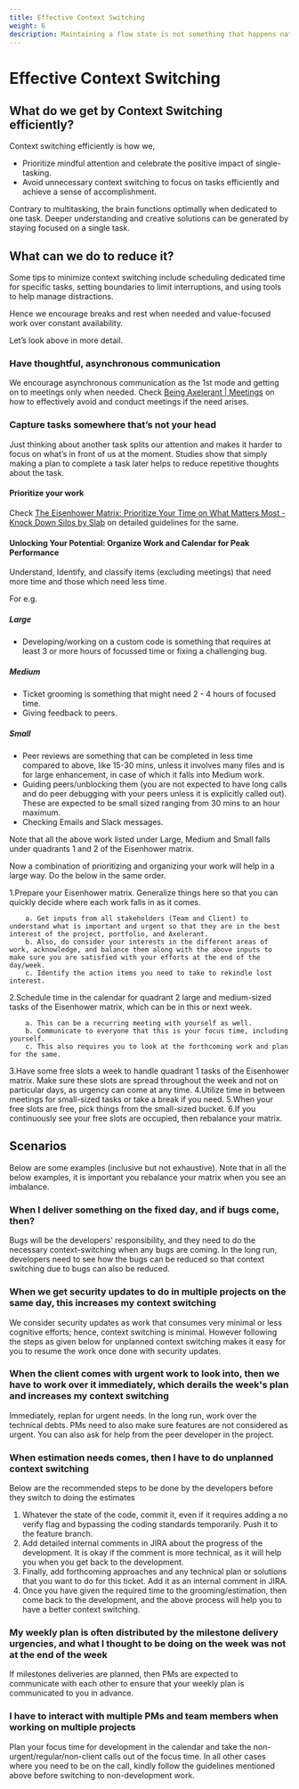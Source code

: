 ```yaml
---
title: Effective Context Switching
weight: 6
description: Maintaining a flow state is not something that happens naturally unless you guard it and take steps to make sure you spend as much as possible time in flow state.
---
```


# Effective Context Switching

## What do we get by Context Switching efficiently?

Context switching efficiently is how we,

- Prioritize mindful attention and celebrate the positive impact of single-tasking.
- Avoid unnecessary context switching to focus on tasks efficiently and achieve a sense of accomplishment.

Contrary to multitasking, the brain functions optimally when dedicated to one task. Deeper understanding and creative solutions can be generated by staying focused on a single task.

## What can we do to reduce it?

Some tips to minimize context switching include scheduling dedicated time for specific tasks, setting boundaries to limit interruptions, and using tools to help manage distractions.

Hence we encourage breaks and rest when needed and value-focused work over constant availability.

Let’s look above in more detail.

### Have thoughtful, asynchronous communication

We encourage asynchronous communication as the 1st mode and getting on to meetings only when needed. Check [Being Axelerant | Meetings](https://axelerant.atlassian.net/wiki/spaces/OA/pages/1447493744/Being+Axelerant#Meetings) on how to effectively avoid and conduct meetings if the need arises.

### Capture tasks somewhere that’s not your head

Just thinking about another task splits our attention and makes it harder to focus on what’s in front of us at the moment. Studies show that simply making a plan to complete a task later helps to reduce repetitive thoughts about the task.

#### Prioritize your work

Check [The Eisenhower Matrix: Prioritize Your Time on What Matters Most - Knock Down Silos by Slab](https://slab.com/blog/eisenhower-matrix/) on detailed guidelines for the same.

#### Unlocking Your Potential: Organize Work and Calendar for Peak Performance

Understand, Identify, and classify items (excluding meetings) that need more time and those which need less time.

For e.g.

##### Large

- Developing/working on a custom code is something that requires at least 3 or more hours of focussed time or fixing a challenging bug.

##### Medium

- Ticket grooming is something that might need 2 - 4 hours of focused time.
- Giving feedback to peers.

##### Small

- Peer reviews are something that can be completed in less time compared to above, like 15-30 mins, unless it involves many files and is for large enhancement, in case of which it falls into Medium work.
- Guiding peers/unblocking them (you are not expected to have long calls and do peer debugging with your peers unless it is explicitly called out). These are expected to be small sized ranging from 30 mins to an hour maximum.
- Checking Emails and Slack messages.

Note that all the above work listed under Large, Medium and Small falls under quadrants 1 and 2 of the Eisenhower matrix.

Now a combination of prioritizing and organizing your work will help in a large way. Do the below in the same order.

1.Prepare your Eisenhower matrix. Generalize things here so that you can quickly decide where each work falls in as it comes.

        a. Get inputs from all stakeholders (Team and Client) to understand what is important and urgent so that they are in the best interest of the project, portfolio, and Axelerant.
        b. Also, do consider your interests in the different areas of work, acknowledge, and balance them along with the above inputs to make sure you are satisfied with your efforts at the end of the day/week.
        c. Identify the action items you need to take to rekindle lost interest.

2.Schedule time in the calendar for quadrant 2 large and medium-sized tasks of the Eisenhower matrix, which can be in this or next week.

        a. This can be a recurring meeting with yourself as well.
        b. Communicate to everyone that this is your focus time, including yourself.
        c. This also requires you to look at the forthcoming work and plan for the same.

3.Have some free slots a week to handle quadrant 1 tasks of the Eisenhower matrix. Make sure these slots are spread throughout the week and not on particular days, as urgency can come at any time.
4.Utilize time in between meetings for small-sized tasks or take a break if you need.
5.When your free slots are free, pick things from the small-sized bucket.
6.If you continuously see your free slots are occupied, then rebalance your matrix.

## Scenarios

Below are some examples (inclusive but not exhaustive). Note that in all the below examples, it is important you rebalance your matrix when you see an imbalance.

### When I deliver something on the fixed day, and if bugs come, then?

Bugs will be the developers' responsibility, and they need to do the necessary context-switching when any bugs are coming. In the long run, developers need to see how the bugs can be reduced so that context switching due to bugs can also be reduced.

### When we get security updates to do in multiple projects on the same day, this increases my context switching

We consider security updates as work that consumes very minimal or less cognitive efforts; hence, context switching is minimal. However following the steps as given below for unplanned context switching makes it easy for you to resume the work once done with security updates.

### When the client comes with urgent work to look into, then we have to work over it immediately, which derails the week's plan and increases my context switching

Immediately, replan for urgent needs. In the long run, work over the technical debts. PMs need to also make sure features are not considered as urgent. You can also ask for help from the peer developer in the project.

### When estimation needs comes, then I have to do unplanned context switching

Below are the recommended steps to be done by the developers before they switch to doing the estimates

1. Whatever the state of the code, commit it, even if it requires adding a no verify flag and bypassing the coding standards temporarily. Push it to the feature branch.
2. Add detailed internal comments in JIRA about the progress of the development. It is okay if the comment is more technical, as it will help you when you get back to the development.
3. Finally, add forthcoming approaches and any technical plan or solutions that you want to do for this ticket. Add it as an internal comment in JIRA.
4. Once you have given the required time to the grooming/estimation, then come back to the development, and the above process will help you to have a better context switching.

### My weekly plan is often distributed by the milestone delivery urgencies, and what I thought to be doing on the week was not at the end of the week

If milestones deliveries are planned, then PMs are expected to communicate with each other to ensure that your weekly plan is communicated to you in advance.

### I have to interact with multiple PMs and team members when working on multiple projects

Plan your focus time for development in the calendar and take the non-urgent/regular/non-client calls out of the focus time. In all other cases where you need to be on the call, kindly follow the guidelines mentioned above before switching to non-development work.
